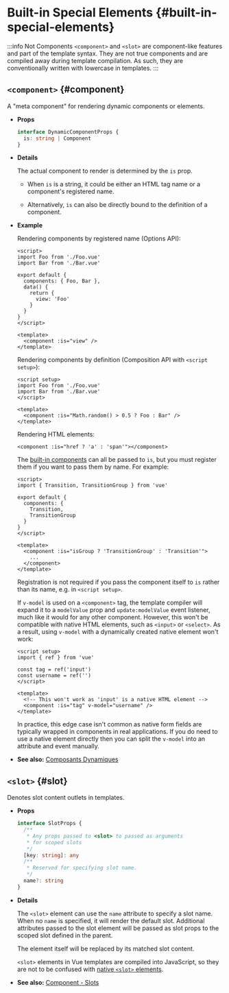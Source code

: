 # Built-in Special Elements {#built-in-special-elements}

:::info Not Components
`<component>` and `<slot>` are component-like features and part of the template syntax. They are not true components and are compiled away during template compilation. As such, they are conventionally written with lowercase in templates.
:::

## `<component>` {#component}

A "meta component" for rendering dynamic components or elements.

- **Props**

  ```ts
  interface DynamicComponentProps {
    is: string | Component
  }
  ```

- **Details**

  The actual component to render is determined by the `is` prop.

  - When `is` is a string, it could be either an HTML tag name or a component's registered name.

  - Alternatively, `is` can also be directly bound to the definition of a component.

- **Example**

  Rendering components by registered name (Options API):

  ```vue
  <script>
  import Foo from './Foo.vue'
  import Bar from './Bar.vue'

  export default {
    components: { Foo, Bar },
    data() {
      return {
        view: 'Foo'
      }
    }
  }
  </script>

  <template>
    <component :is="view" />
  </template>
  ```

  Rendering components by definition (Composition API with `<script setup>`):

  ```vue
  <script setup>
  import Foo from './Foo.vue'
  import Bar from './Bar.vue'
  </script>

  <template>
    <component :is="Math.random() > 0.5 ? Foo : Bar" />
  </template>
  ```

  Rendering HTML elements:

  ```vue-html
  <component :is="href ? 'a' : 'span'"></component>
  ```

  The [built-in components](./built-in-components.html) can all be passed to `is`, but you must register them if you want to pass them by name. For example:

  ```vue
  <script>
  import { Transition, TransitionGroup } from 'vue'

  export default {
    components: {
      Transition,
      TransitionGroup
    }
  }
  </script>

  <template>
    <component :is="isGroup ? 'TransitionGroup' : 'Transition'">
      ...
    </component>
  </template>
  ```

  Registration is not required if you pass the component itself to `is` rather than its name, e.g. in `<script setup>`.

  If `v-model` is used on a `<component>` tag, the template compiler will expand it to a `modelValue` prop and `update:modelValue` event listener, much like it would for any other component. However, this won't be compatible with native HTML elements, such as `<input>` or `<select>`. As a result, using `v-model` with a dynamically created native element won't work: 

  ```vue
  <script setup>
  import { ref } from 'vue'
  
  const tag = ref('input')
  const username = ref('')
  </script>

  <template>
    <!-- This won't work as 'input' is a native HTML element -->
    <component :is="tag" v-model="username" />
  </template>
  ```

  In practice, this edge case isn't common as native form fields are typically wrapped in components in real applications. If you do need to use a native element directly then you can split the `v-model` into an attribute and event manually.

- **See also:** [Composants Dynamiques](/guide/essentials/component-basics.html#dynamic-components)

## `<slot>` {#slot}

Denotes slot content outlets in templates.

- **Props**

  ```ts
  interface SlotProps {
    /**
     * Any props passed to <slot> to passed as arguments
     * for scoped slots
     */
    [key: string]: any
    /**
     * Reserved for specifying slot name.
     */
    name?: string
  }
  ```

- **Details**

  The `<slot>` element can use the `name` attribute to specify a slot name. When no `name` is specified, it will render the default slot. Additional attributes passed to the slot element will be passed as slot props to the scoped slot defined in the parent.

  The element itself will be replaced by its matched slot content.

  `<slot>` elements in Vue templates are compiled into JavaScript, so they are not to be confused with [native `<slot>` elements](https://developer.mozilla.org/en-US/docs/Web/HTML/Element/slot).

- **See also:** [Component - Slots](/guide/components/slots.html)
